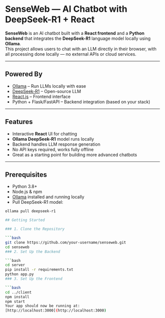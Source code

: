 # SenseWeb — AI Chatbot with DeepSeek-R1 + React

**SenseWeb** is an AI chatbot built with a **React frontend** and a **Python backend** that integrates the **DeepSeek-R1** language model locally using **Ollama**.  
This project allows users to chat with an LLM directly in their browser, with all processing done locally — no external APIs or cloud services.

---

## Powered By

- [Ollama](https://ollama.com/) – Run LLMs locally with ease
- [DeepSeek-R1](https://github.com/deepseek-ai/DeepSeek-LLM) – Open-source LLM
- [React.js](https://reactjs.org/) – Frontend interface
- Python + Flask/FastAPI – Backend integration (based on your stack)

---

## Features

- Interactive **React** UI for chatting
- **Ollama DeepSeek-R1** model runs locally
- Backend handles LLM response generation
- No API keys required, works fully offline
- Great as a starting point for building more advanced chatbots

---

## Prerequisites

- Python 3.8+
- Node.js & npm
- [Ollama](https://ollama.com/) installed and running locally
- Pull DeepSeek-R1 model:

```bash
ollama pull deepseek-r1

## Getting Started

### 1. Clone the Repository

```bash
git clone https://github.com/your-username/senseweb.git
cd senseweb
### 2. Set Up the Backend

```bash
cd server
pip install -r requirements.txt
python app.py
### 3. Set Up the Frontend

```bash
cd ../client
npm install
npm start
Your app should now be running at:  
[http://localhost:3000](http://localhost:3000)


